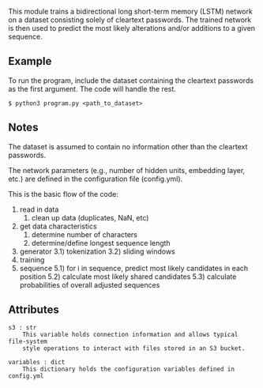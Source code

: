 This module trains a bidirectional long short-term memory (LSTM) 
network on a dataset consisting solely of cleartext passwords.
The trained network is then used to predict the most likely
alterations and/or additions to a given sequence.

Example
-------
To run the program, include the dataset containing the cleartext 
passwords as the first argument. The code will handle the rest.

    $ python3 program.py <path_to_dataset>

Notes
-----
The dataset is assumed to contain no information other than the 
cleartext passwords.

The network parameters (e.g., number of hidden units, embedding
layer, etc.) are defined in the configuration file (config.yml).

This is the basic flow of the code:

1) read in data
    1) clean up data (duplicates, NaN, etc)
2) get data characteristics
    1) determine number of characters
    2) determine/define longest sequence length
3) generator
    3.1) tokenization
    3.2) sliding windows
4) training
5) sequence
    5.1) for i in sequence, predict most likely candidates in each position
    5.2) calculate most likely shared candidates
    5.3) calculate probabilities of overall adjusted sequences

Attributes
----------
    s3 : str
        This variable holds connection information and allows typical file-system 
        style operations to interact with files stored in an S3 bucket.

    variables : dict
        This dictionary holds the configuration variables defined in config.yml
    
